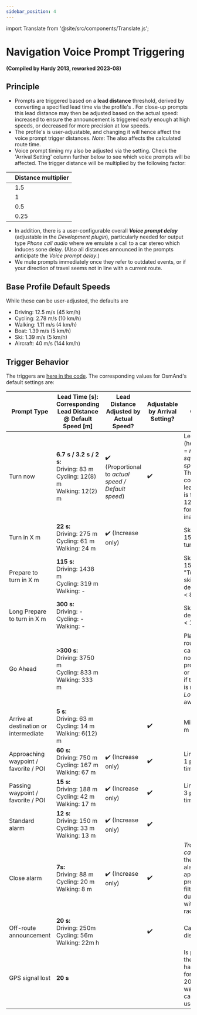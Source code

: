 ```yaml
---
sidebar_position: 4
---
```


import Translate from '@site/src/components/Translate.js';

# Navigation Voice Prompt Triggering

                               
**(Compiled by Hardy 2013, reworked 2023-08)**
## Principle
* Prompts are triggered based on a **lead distance** threshold, derived by converting a specified lead time via the profile's **_<Translate android="true" ids="default_speed_setting_title" />_**. For close-up prompts this lead distance may then be adjusted based on the actual speed: increased to ensure the announcement is triggered early enough at high speeds, or decreased for more precision at low speeds.
* The profile's **_<Translate android="true" ids="default_speed_setting_title" />_** is user-adjustable, and changing it will hence affect the voice prompt trigger distances.
*Note*: The _<Translate android="true" ids="default_speed_setting_title" />_ also affects the calculated route time.
* Voice prompt timing my also be adjusted via the **_<Translate android="true" ids="arrival_distance" />_** setting. Check the 'Arrival Setting' column further below to see which voice prompts will be affected. The trigger distance will be multiplied by the following factor:

**<Translate android="true" ids="arrival_distance" />** | Distance multiplier
--- | --- 
**<Translate android="true" ids="arrival_distance_factor_early" />** | 1.5
**<Translate android="true" ids="arrival_distance_factor_normally" />** | 1
**<Translate android="true" ids="arrival_distance_factor_late" />** | 0.5
**<Translate android="true" ids="arrival_distance_factor_at_last" />** | 0.25
* In addition, there is a user-configurable overall **_Voice prompt delay_** (adjustable in the _Development plugin_), particularly needed for output type _Phone call audio_ where we emulate a call to a car stereo which induces sone delay. (Also all distances announced in the prompts anticipate  the _Voice prompt delay_.)
* We mute prompts immediately once they refer to outdated events, or if your direction of travel seems not in line with a current route.

## Base Profile Default Speeds
While these can be user-adjusted, the defaults are
* Driving: 12.5 m/s (45 km/h)
* Cycling: 2.78 m/s (10 km/h)
* Walking: 1.11 m/s (4 km/h)
* Boat: 1.39 m/s (5 km/h)
* Ski: 1.39  m/s (5 km/h)
* Aircraft: 40 m/s (144 km/h)

## Trigger Behavior

The triggers are [here in the code](https://github.com/osmandapp/OsmAnd/blob/master/OsmAnd/src/net/osmand/plus/routing/data/AnnounceTimeDistances.java#L65). The corresponding values for OsmAnd's default settings are:

Prompt Type | Lead Time [s]:<br/>Corresponding<br/>Lead Distance @ Default Speed [m] | Lead Distance Adjusted by Actual Speed? | Adjustable by Arrival Setting? | Comment |
--- | --- | --- | --- | --- |
Turn now | **6.7 s / 3.2 s / 2 s:**<br/>Driving: 83 m<br/>Cycling: 12(8) m<br/>Walking: 12(2) m | :heavy_check_mark: (Proportional to _actual speed / Default speed_) | :heavy_check_mark: | Lead time (heuristically) = _max(8, sqrt(Default speed \* 3.6))_. The corresponding lead distance is floored at 12 m to allow for position inaccuracy. |
Turn in X m | **22 s:**<br/>Driving: 275 m<br/>Cycling: 61 m<br/>Walking: 24 m | :heavy_check_mark: (Increase only) |  | Skipped if < 15 s before turn |
Prepare to turn in X m | **115 s:**<br/>Driving: 1438 m<br/>Cycling: 319 m<br/>Walking: - |  |  | Skipped if < 150 m before "Turn in", skipped for default speed < 8 km/h |
Long Prepare to turn in X m | **300 s:**<br/>Driving: -<br/>Cycling: -<br/>Walking: - |  |  | Skipped if default speed < 108 km/h |
Go Ahead | **>300 s:**<br/>Driving: 3750 m<br/>Cycling: 833 m<br/>Walking: 333 m | | | Plays after route calculation if no other prompt is due, or after a turn if the next turn is more than _Long Prepare_ away |
Arrive at destination or intermediate | **5 s:**<br/>Driving: 63 m<br/>Cycling: 14 m<br/>Walking: 6(12) m | |:heavy_check_mark: | Minimum 12 m |
Approaching waypoint / favorite / POI | **60 s:**<br/>Driving: 750 m<br/>Cycling: 167 m<br/>Walking: 67 m | :heavy_check_mark: (Increase only) | :heavy_check_mark: | Limited to max 1 point at a time |
Passing waypoint / favorite / POI | **15 s:**<br/>Driving: 188 m<br/>Cycling: 42 m<br/>Walking: 17 m | :heavy_check_mark: (Increase only) | :heavy_check_mark: | Limited to max 3 points at a time |
Standard alarm | **12 s:**<br/>Driving: 150 m<br/>Cycling: 33 m<br/>Walking: 13 m | :heavy_check_mark: (Increase only) | :heavy_check_mark: | 
Close alarm | **7s:**<br/> Driving: 88 m<br/>Cycling: 20 m<br/>Walking: 8 m | :heavy_check_mark: (Increase only) | :heavy_check_mark: | _Traffic calming_ uses the _Passing_ alarm for the approach prompt, and filters duplicates within this radius |
Off-route announcement | **20 s:**<br/>Driving: 250m<br/>Cycling: 56m<br/>Walking: 22m h| | :heavy_check_mark: | Can be disabled |
GPS signal lost | **20 s** | | | Is played after the GPS signal has been lost for continuous 20 s and this was not caused by user action. |
